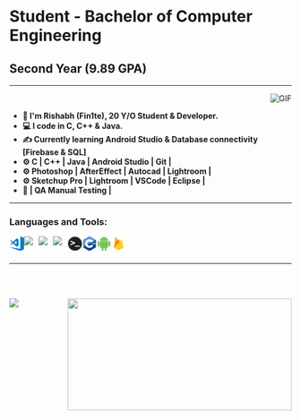
<!--
**fin1te/fin1te** is a ✨ _special_ ✨ repository because its `README.md` (this file) appears on your GitHub profile.



Here are some ideas to get you started:

- 🔭 I’m currently working on ...
- 🌱 I’m currently learning ...
- 👯 I’m looking to collaborate on ...
- 🤔 I’m looking for help with ...
- 💬 Ask me about ...
- 📫 How to reach me: ...
- 😄 Pronouns: ...
- ⚡ Fun fact: ...
-->
# Student - Bachelor of Computer Engineering 
## Second Year (9.89 GPA)
---
<img align="right" height='180px' alt="GIF" src="https://media1.tenor.com/images/104f3a788e614cb7ecf468d09eff1d1a/tenor.gif" />

</br>

- **🔢 I'm Rishabh (Fin1te), 20 Y/O Student & Developer.**
- **💻 I code in C, C++ & Java.**
- **✍ Currently learning Android Studio & Database connectivity [Firebase & SQL]**
- **⚙ C | C++ | Java | Android Studio | Git |**
- **⚙ Photoshop | AfterEffect | Autocad | Lightroom |**
- **⚙ Sketchup Pro | Lightroom | VSCode | Eclipse |**
- **🔰 | QA Manual Testing |**
---
<!--
💻Currently doing **Bachelors of Computer Engineering**,
Second Year [2020-21]**[9.89 CGPA]**
and looking for Internship Opportunities.
Keep interest and knowledge in Programming
**[C, C++, Java & SQL]**, as well as **Android Studio**, Git, AfterEffect, AutoCad,
Sketchup Pro, Photoshop, Lightroom, Jailbreaking
iOS, Rooting Android, QA Manual Testing and
Learning new skills.
-->

### Languages and Tools:

<img align="left" width="26px" src="https://raw.githubusercontent.com/github/explore/80688e429a7d4ef2fca1e82350fe8e3517d3494d/topics/visual-studio-code/visual-studio-code.png" />
<img align="left" width="26px" src="https://cdn.iconscout.com/icon/free/png-512/java-43-569305.png" />
<img align="left" width="26px" src="https://upload.wikimedia.org/wikipedia/commons/thumb/3/3f/Git_icon.svg/1024px-Git_icon.svg.png" />
<img align="left" width="26px" src="https://github.githubassets.com/images/modules/logos_page/GitHub-Mark.png" />
<img align="left" width="26px" src="https://raw.githubusercontent.com/github/explore/80688e429a7d4ef2fca1e82350fe8e3517d3494d/topics/terminal/terminal.png" />
<img align="left" width="26px" src="https://raw.githubusercontent.com/github/explore/80688e429a7d4ef2fca1e82350fe8e3517d3494d/topics/cpp/cpp.png" />
<img align="left" width="26px" src="https://raw.githubusercontent.com/github/explore/80688e429a7d4ef2fca1e82350fe8e3517d3494d/topics/android/android.png" />
<img align="left" width="26px" src="https://raw.githubusercontent.com/github/explore/80688e429a7d4ef2fca1e82350fe8e3517d3494d/topics/firebase/firebase.png" />
</br> <br>

---

<div id="just-line-break"></div>
<br/>
<div id="line-break-and-tab"></div>
<div id="just-line-break2"></div>
<br/>
<div id="line-break-and-tab2"></div>




<img height='200px' src="https://github-readme-stats.vercel.app/api?username=fin1te&count_private=true&show_icons=true&theme=radical"><img height='200px' width='400px' align="right" src="https://github-readme-stats.vercel.app/api/top-langs/?username=fin1te&show_icons=true&theme=radical">
